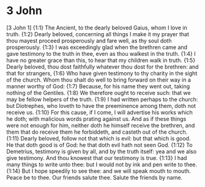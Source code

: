 # 3 John

[3 John 1]
{1:1} The Ancient, to the dearly beloved Gaius, whom I love in truth.
{1:2} Dearly beloved, concerning all things I make it my prayer that thou mayest proceed prosperously and fare well, as thy soul doth prosperously.
{1:3} I was exceedingly glad when the brethren came and gave testimony to the truth in thee, even as thou walkest in the truth.
{1:4} I have no greater grace than this, to hear that my children walk in truth.
{1:5} Dearly beloved, thou dost faithfully whatever thou dost for the brethren: and that for strangers,
{1:6} Who have given testimony to thy charity in the sight of the church. Whom thou shalt do well to bring forward on their way in a manner worthy of God:
{1:7} Because, for his name they went out, taking nothing of the Gentiles.
{1:8} We therefore ought to receive such: that we may be fellow helpers of the truth.
{1:9} I had written perhaps to the church: but Diotrephes, who loveth to have the preeminence among them, doth not receive us.
{1:10} For this cause, if I come, I will advertise his works which he doth; with malicious words prating against us. And as if these things were not enough for him, neither doth he himself receive the brethren, and them that do receive them he forbiddeth, and casteth out of the church.
{1:11} Dearly beloved, follow not that which is evil: but that which is good. He that doth good is of God: he that doth evil hath not seen God.
{1:12} To Demetrius, testimony is given by all, and by the truth itself: yea and we also give testimony. And thou knowest that our testimony is true.
{1:13} I had many things to write unto thee: but I would not by ink and pen write to thee.
{1:14} But I hope speedily to see thee: and we will speak mouth to mouth. Peace be to thee. Our friends salute thee. Salute the friends by name.